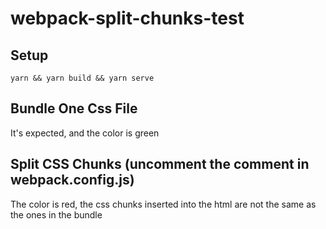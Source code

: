 # webpack-split-chunks-test

## Setup

`yarn && yarn build && yarn serve`

## Bundle One Css File

It's expected, and the color is green

## Split CSS Chunks (uncomment the comment in webpack.config.js)

The color is red, the css chunks inserted into the html are not the same as the ones in the bundle
